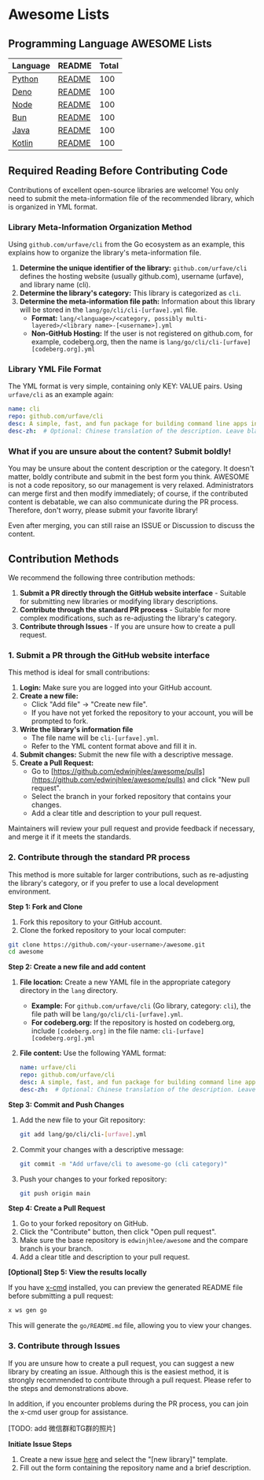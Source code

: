 # Awesome Lists

## Programming Language AWESOME Lists

| Language                               | README                                                        | Total |
| :----------------------------------- | :------------------------------------------------------------ | :---- |
| [Python](https://a.x-cmd.com/python) | [README](https://github.com/edwinjhlee/awesome/lang/python)   | 100   |
| [Deno](https://a.x-cmd.com/deno)     | [README](https://github.com/edwinjhlee/awesome/lang/deno)     | 100   |
| [Node](https://a.x-cmd.com/node)     | [README](https://github.com/edwinjhlee/awesome/lang/node)     | 100   |
| [Bun](https://a.x-cmd.com/bun)       | [README](https://github.com/edwinjhlee/awesome/lang/bun)      | 100   |
| [Java](https://a.x-cmd.com/java)     | [README](https://github.com/edwinjhlee/awesome/lang/java)     | 100   |
| [Kotlin](https://a.x-cmd.com/kotlin) | [README](https://github.com/edwinjhlee/awesome/lang/kotlin)   | 100   |

## Required Reading Before Contributing Code

Contributions of excellent open-source libraries are welcome! You only need to submit the meta-information file of the recommended library, which is organized in YML format.

### Library Meta-Information Organization Method

Using `github.com/urfave/cli` from the Go ecosystem as an example, this explains how to organize the library's meta-information file.

1.  **Determine the unique identifier of the library:** `github.com/urfave/cli` defines the hosting website (usually github.com), username (urfave), and library name (cli).
2.  **Determine the library's category:** This library is categorized as `cli`.
3.  **Determine the meta-information file path:** Information about this library will be stored in the `lang/go/cli/cli-[urfave].yml` file.
    *   **Format:** `lang/<language>/<category, possibly multi-layered>/<library name>-[<username>].yml`
    *   **Non-GitHub Hosting:** If the user is not registered on github.com, for example, codeberg.org, then the name is `lang/go/cli/cli-[urfave][codeberg.org].yml`

### Library YML File Format

The YML format is very simple, containing only KEY: VALUE pairs. Using `urfave/cli` as an example again:

```yml
name: cli
repo: github.com/urfave/cli
desc: A simple, fast, and fun package for building command line apps in Go
desc-zh:  # Optional: Chinese translation of the description. Leave blank if you cannot provide it.
```

### What if you are unsure about the content? Submit boldly!

You may be unsure about the content description or the category. It doesn't matter, boldly contribute and submit in the best form you think. AWESOME is not a code repository, so our management is very relaxed. Administrators can merge first and then modify immediately; of course, if the contributed content is debatable, we can also communicate during the PR process. Therefore, don't worry, please submit your favorite library!

Even after merging, you can still raise an ISSUE or Discussion to discuss the content.

## Contribution Methods

We recommend the following three contribution methods:

1.  **Submit a PR directly through the GitHub website interface** - Suitable for submitting new libraries or modifying library descriptions.
2.  **Contribute through the standard PR process** - Suitable for more complex modifications, such as re-adjusting the library's category.
3.  **Contribute through Issues** - If you are unsure how to create a pull request.

### 1. Submit a PR through the GitHub website interface

This method is ideal for small contributions:

1.  **Login:** Make sure you are logged into your GitHub account.
2.  **Create a new file:**
    *   Click "Add file" -> "Create new file".
    *   If you have not yet forked the repository to your account, you will be prompted to fork.
3.  **Write the library's information file**
    *   The file name will be `cli-[urfave].yml`.
    *   Refer to the YML content format above and fill it in.
4.  **Submit changes:** Submit the new file with a descriptive message.
5.  **Create a Pull Request:**
    *   Go to [https://github.com/edwinjhlee/awesome/pulls](https://github.com/edwinjhlee/awesome/pulls) and click "New pull request".
    *   Select the branch in your forked repository that contains your changes.
    *   Add a clear title and description to your pull request.

Maintainers will review your pull request and provide feedback if necessary, and merge it if it meets the standards.

### 2. Contribute through the standard PR process

This method is more suitable for larger contributions, such as re-adjusting the library's category, or if you prefer to use a local development environment.

**Step 1: Fork and Clone**

1.  Fork this repository to your GitHub account.
2.  Clone the forked repository to your local computer:

```bash
git clone https://github.com/<your-username>/awesome.git
cd awesome
```

**Step 2: Create a new file and add content**

1.  **File location:** Create a new YAML file in the appropriate category directory in the `lang` directory.
    *   **Example:** For `github.com/urfave/cli` (Go library, category: `cli`), the file path will be `lang/go/cli/cli-[urfave].yml`.
    *   **For codeberg.org:** If the repository is hosted on codeberg.org, include `[codeberg.org]` in the file name: `cli-[urfave][codeberg.org].yml`

2.  **File content:** Use the following YAML format:

    ```yaml
    name: urfave/cli
    repo: github.com/urfave/cli
    desc: A simple, fast, and fun package for building command line apps in Go
    desc-zh:  # Optional: Chinese translation of the description. Leave blank if you cannot provide it.
    ```

**Step 3: Commit and Push Changes**

1.  Add the new file to your Git repository:

    ```bash
    git add lang/go/cli/cli-[urfave].yml
    ```

2.  Commit your changes with a descriptive message:

    ```bash
    git commit -m "Add urfave/cli to awesome-go (cli category)"
    ```

3.  Push your changes to your forked repository:

    ```bash
    git push origin main
    ```

**Step 4: Create a Pull Request**

1.  Go to your forked repository on GitHub.
2.  Click the "Contribute" button, then click "Open pull request".
3.  Make sure the base repository is `edwinjhlee/awesome` and the compare branch is your branch.
4.  Add a clear title and description to your pull request.

**[Optional] Step 5: View the results locally**

If you have [x-cmd](https://x-cmd.com) installed, you can preview the generated README file before submitting a pull request:

```bash
x ws gen go
```

This will generate the `go/README.md` file, allowing you to view your changes.

### 3. Contribute through Issues

If you are unsure how to create a pull request, you can suggest a new library by creating an issue.
Although this is the easiest method, it is strongly recommended to contribute through a pull request. Please refer to the steps and demonstrations above.

In addition, if you encounter problems during the PR process, you can join the x-cmd user group for assistance.

[TODO: add 微信群和TG群的照片]

**Initiate Issue Steps**

1.  Create a new issue [here](https://github.com/edwinjhlee/awsome/issues) and select the "[new library]" template.
2.  Fill out the form containing the repository name and a brief description.


